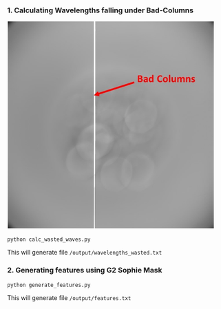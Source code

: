 ### 1. Calculating Wavelengths falling under Bad-Columns

<img src="images\bad_cols.jpg" style="zoom: 67%;"/>

```she
python calc_wasted_waves.py
```

This will generate file `/output/wavelengths_wasted.txt` 



### 2. Generating features using G2 Sophie Mask

```shell
python generate_features.py
```

This will generate file `/output/features.txt`